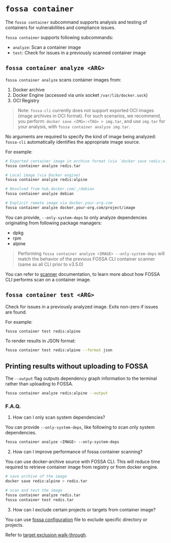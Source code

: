 # `fossa container`

The `fossa container` subcommand supports analysis and testing of containers for vulnerabilities and compliance issues.

`fossa container` supports following subcommands:

- `analyze`: Scan a container image
- `test`: Check for issues in a previously scanned container image

## `fossa container analyze <ARG>`

`fossa container analyze` scans container images from:

1) Docker archive
2) Docker Engine (accessed via unix socket `/var/lib/docker.sock`)
3) OCI Registry

> Note: `fossa-cli` currently does not support exported OCI images (image archives in OCI format).
> For such scenarios, we recommend, you perform: `docker save <IMG>:<TAG> > img.tar`, 
> and use `img.tar` for your analysis, with `fossa container analyze img.tar`.

No arguments are required to specify the kind of image being analyzed:
`fossa-cli` automatically identifies the appropriate image source.

For example:

```bash
# Exported container image in archive format (via `docker save redis:alpine > redis.tar`)
fossa container analyze redis.tar

# Local image (via Docker engine)
fossa container analyze redis:alpine

# Resolved from hub.docker.com/_/debian
fossa container analyze debian

# Explicit remote image via docker.your-org.com
fossa container analyze docker.your-org.com/project/image
```
You can provide, `--only-system-deps` to only analyze dependencies originating from following package managers:

- dpkg
- rpm
- alpine

> Performing `fossa container analyze <IMAGE> --only-system-deps` will match the behavior of
> the previous FOSSA CLI container scanner (same as all CLI prior to v3.5.0)

You can refer to [scanner](./container/scanner.md) documentation, to learn
more about how FOSSA CLI performs scan on a container image.

## `fossa container test <ARG>`

Check for issues in a previously analyzed image.
Exits non-zero if issues are found.

For example:

```bash
fossa container test redis:alpine
```

To render results in JSON format: 

```bash
fossa container test redis:alpine --format json
```

## Printing results without uploading to FOSSA

The `--output` flag outputs dependency graph information to the terminal rather than uploading to FOSSA.

```sh
fossa container analyze redis:alpine --output
```

### F.A.Q.

1. How can I only scan system dependencies?

You can provide `--only-system-deps`, like following to scan only system dependencies.

```bash
fossa container analyze <IMAGE> --only-system-deps
```

2. How can I improve performance of fossa container scanning?

You can use docker-archive source with FOSSA CLI. This will reduce
time required to retrieve container image from registry or from docker engine.

```bash
# save archive of the image
docker save redis:alpine > redis.tar

# scan and test the image
fossa container analyze redis.tar
fossa container test redis.tar
```

3. How can I exclude certain projects or targets from container image?

You can use [fossa configuration](./../files/fossa-yml.md) file to exclude
specific directory or projects. 

Refer to [target exclusion walk-through](./../../concepts/analysis-and-analyzers.md).
